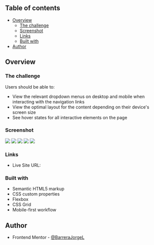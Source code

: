 ## Table of contents

- [Overview](#overview)
  - [The challenge](#the-challenge)
  - [Screenshot](#screenshot)
  - [Links](#links)
  - [Built with](#built-with)
- [Author](#author)

## Overview

### The challenge

Users should be able to:

- View the relevant dropdown menus on desktop and mobile when interacting with the navigation links
- View the optimal layout for the content depending on their device's screen size
- See hover states for all interactive elements on the page

### Screenshot

![](screenshots/mobile-view.png)
![](screenshots/mobile-menu-closed.png)
![](screenshots/mobile-menu-collapse.png)
![](screenshots/desktop-view.png)
![](screenshots/desktop-menu-collapse.png)

### Links

- Live Site URL: [](https://barrerajorgel.github.io/intro-section-with-dropdown-navigation-main/)

### Built with

- Semantic HTML5 markup
- CSS custom properties
- Flexbox
- CSS Grid
- Mobile-first workflow

## Author

- Frontend Mentor - [@BarreraJorgeL](https://www.frontendmentor.io/profile/BarreraJorgeL)
